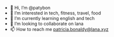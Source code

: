 - 👋 Hi, I’m @patybon
- 👀 I’m interested in tech, fitness, travel, food
- 🌱 I’m currently learning english and tech
- 💞️ I’m looking to collaborate on lana
- 📫 How to reach me patricia.bonaldy@lana.xyz

<!---
patybon/patybon is a ✨ special ✨ repository because its `README.md` (this file) appears on your GitHub profile.
You can click the Preview link to take a look at your changes.
--->

